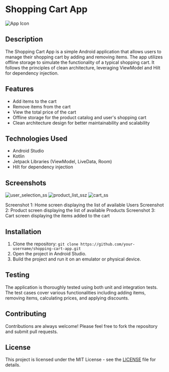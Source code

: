 # Shopping Cart App

![App Icon](https://github.com/kunalgharate/ShoppingCartApp/assets/20945934/b60192a4-873f-4f0c-97bc-687a59eb50d2)


## Description

The Shopping Cart App is a simple Android application that allows users to manage their shopping cart by adding and removing items. The app utilizes offline storage to simulate the functionality of a typical shopping cart. It follows the principles of clean architecture, leveraging ViewModel and Hilt for dependency injection.

## Features

- Add items to the cart
- Remove items from the cart
- View the total price of the cart
- Offline storage for the product catalog and user's shopping cart
- Clean architecture design for better maintainability and scalability

## Technologies Used

- Android Studio
- Kotlin
- Jetpack Libraries (ViewModel, LiveData, Room)
- Hilt for dependency injection

## Screenshots


![user_selection_ss](https://github.com/kunalgharate/ShoppingCartApp/assets/20945934/ca5298a7-d1ce-474b-bdb4-c87c3a511ff8)
![product_list_ss](https://github.com/kunalgharate/ShoppingCartApp/assets/20945934/ca590c3c-2ab6-458e-afa7-4947277b2e53)z
![cart_ss](https://github.com/kunalgharate/ShoppingCartApp/assets/20945934/e248ac10-34aa-4289-be51-d6e8ab7a1bcc)

Screenshot 1: Home screen displaying the list of available Users
Screenshot 2: Product screen displaying the list of available Products
Screenshot 3: Cart screen displaying the items added to the cart

## Installation

1. Clone the repository: `git clone https://github.com/your-username/shopping-cart-app.git`
2. Open the project in Android Studio.
3. Build the project and run it on an emulator or physical device.

## Testing

The application is thoroughly tested using both unit and integration tests. The test cases cover various functionalities including adding items, removing items, calculating prices, and applying discounts.

## Contributing

Contributions are always welcome! Please feel free to fork the repository and submit pull requests.

## License

This project is licensed under the MIT License - see the [LICENSE](LICENSE) file for details.

